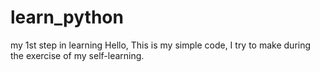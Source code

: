 # learn_python
my 1st step in learning
Hello,
This is my simple code, I try to make during the exercise of my self-learning.
